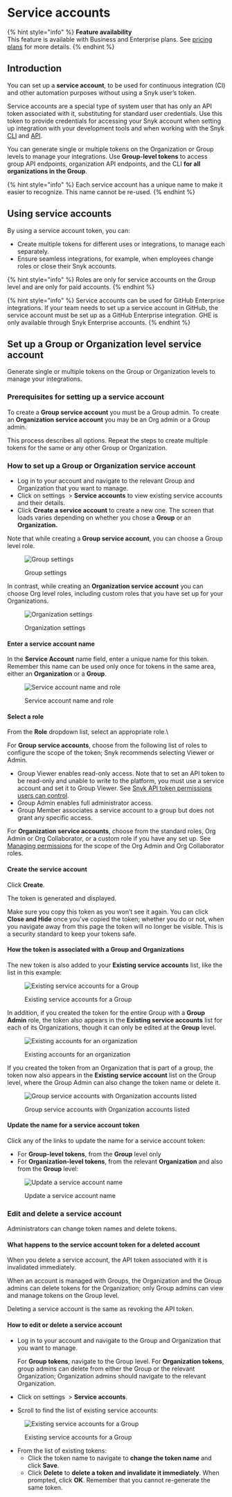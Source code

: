 # Service accounts

{% hint style="info" %}
**Feature availability**\
This feature is available with Business and Enterprise plans. See [pricing plans](https://snyk.io/plans/) for more details.
{% endhint %}

## Introduction

You can set up a **service account**, to be used for continuous integration (CI) and other automation purposes without using a Snyk user’s token.

Service accounts are a special type of system user that has only an API token associated with it, substituting for standard user credentials. Use this token to provide credentials for accessing your Snyk account when setting up integration with your development tools and when working with the Snyk [CLI](../../../snyk-cli/) and [API](../../../snyk-api-info/).

You can generate single or multiple tokens on the Organization or Group levels to manage your integrations. Use **Group-level tokens** to access group API endpoints, organization API endpoints, and the CLI **for all organizations in the Group**.

{% hint style="info" %}
Each service account has a unique name to make it easier to recognize. This name cannot be re-used.
{% endhint %}

## Using service accounts

By using a service account token, you can:

* Create multiple tokens for different uses or integrations, to manage each separately.
* Ensure seamless integrations, for example, when employees change roles or close their Snyk accounts.

{% hint style="info" %}
Roles are only for service accounts on the Group level and are only for paid accounts.
{% endhint %}

{% hint style="info" %}
Service accounts can be used for GitHub Enterprise integrations. If your team needs to set up a service account in GitHub, the service account must be set up as a GitHub Enterprise integration. GHE is only available through Snyk Enterprise accounts.
{% endhint %}

## Set up a Group or Organization level service account

Generate single or multiple tokens on the Group or Organization levels to manage your integrations.

### Prerequisites for setting up a service account

To create a **Group service account** you must be a Group admin. To create an **Organization service account** you may be an Org admin or a Group admin.

This process describes all options. Repeat the steps to create multiple tokens for the same or any other Group or Organization.

### How to set up a Group or Organization service account

* Log in to your account and navigate to the relevant Group and Organization that you want to manage.
* Click on settings <img src="../../../.gitbook/assets/cog_icon.png" alt="" data-size="line"> > **Service accounts** to view existing service accounts and their details.
* Click **Create a service account** to create a new one. The screen that loads varies depending on whether you chose a **Group** or an **Organization.**

Note that while creating a **Group service account**, you can choose a Group level role.&#x20;

<figure><img src="../../../.gitbook/assets/Screenshot 2022-07-06 at 12.01.28.png" alt="Group settings"><figcaption><p>Group settings</p></figcaption></figure>

In contrast, while creating an **Organization service account** you can choose Org level roles, including custom roles that you have set up for your Organizations.

<figure><img src="../../../.gitbook/assets/Screenshot 2022-07-06 at 12.06.35.png" alt="Organization settings"><figcaption><p>Organization settings</p></figcaption></figure>

#### Enter a service account name

In the **Service Account** name field, enter a unique name for this token. Remember this name can be used only once for tokens in the same area, either an **Organization** or a **Group**.

<figure><img src="../../../.gitbook/assets/uuid-01c4cc98-23c9-3cb1-4972-1aa4f83ad98e-en.png" alt="Service account name and role"><figcaption><p>Service account name and role</p></figcaption></figure>

#### Select a role

From the **Role** dropdown list, select an appropriate role.\


For **Group service accounts**, choose from the following list of roles to configure the scope of the token; Snyk recommends selecting Viewer or Admin.

* Group Viewer enables read-only access. Note that to set an API token to be read-only and unable to write to the platform, you must use a service account and set it to Group Viewer. See [Snyk API token permissions users can control](../../../snyk-api-info/using-snyk-api/api-token-permissions-users-can-control.md).
* Group Admin enables full administrator access.
* Group Member associates a service account to a group but does not grant any specific access.

For **Organization service accounts**, choose from the standard roles, Org Admin or Org Collaborator, or a custom role if you have any set up. See [Managing permissions](../managing-users-and-permissions/managing-permissions.md) for the scope of the Org Admin and Org Collaborator roles.

#### Create the service account

Click **Create**.

The token is generated and displayed.

Make sure you copy this token as you won’t see it again. You can click **Close and Hide** once you've copied the token; whether you do or not, when you navigate away from this page the token will no longer be visible. This is a security standard to keep your tokens safe.

#### How the token is associated with a Group and Organizations

The new token is also added to your **Existing service accounts** list, like the list in this example:

<figure><img src="../../../.gitbook/assets/uuid-799b88fc-d1d7-72c9-5ceb-30fb2a8d572e-en (3) (3) (3) (1) (1) (1) (1) (1) (1) (1) (1) (1) (1) (1) (1) (1) (1) (1) (1) (1) (1) (1) (1) (1) (1) (1) (1) (1) (1) (1) (1) (1) (1) (1) (1) (1) (1) (1) (1) (1) (1) (1) (1) (1) (1) (1) (1) (1) (1) (1) ( (15).png" alt="Existing service accounts for a Group"><figcaption><p>Existing service accounts for a Group</p></figcaption></figure>

In addition, if you created the token for the entire Group with a **Group Admin** role, the token also appears in the **Existing service accounts** list for each of its Organizations, though it can only be edited at the **Group** level.

<figure><img src="../../../.gitbook/assets/uuid-1110723e-74e7-3090-3e69-da65f93acfcc-en.png" alt="Existing accounts for an organization"><figcaption><p>Existing accounts for an organization</p></figcaption></figure>

If you created the token from an Organization that is part of a group, the token now also appears in the **Existing service account** list on the Group level, where the Group Admin can also change the token name or delete it.

<figure><img src="../../../.gitbook/assets/uuid-50563edb-6a75-9f37-2040-cd814fdf9ead-en.png" alt="Group service accounts with Organization accounts listed"><figcaption><p>Group service accounts with Organization accounts listed</p></figcaption></figure>

#### Update the name for a service account token

Click any of the links to update the name for a service account token:

* For **Group-level tokens**, from the **Group** level only
* For **Organization-level tokens**, from the relevant **Organization** and also from the **Group** level:

<figure><img src="../../../.gitbook/assets/uuid-b34e3d10-bb0c-b608-bc08-12f2bf0a4fc0-en.png" alt="Update a service account name"><figcaption><p>Update a service account name</p></figcaption></figure>

### Edit and delete a service account

Administrators can change token names and delete tokens.

#### What happens to the service account token for a deleted account

When you delete a service account, the API token associated with it is invalidated immediately.&#x20;

When an account is managed with Groups, the Organization and the Group admins can delete tokens for the Organization; only Group admins can view and manage tokens on the Group level.&#x20;

Deleting a service account is the same as revoking the API token.

#### How to edit or delete a service account

*   Log in to your account and navigate to the Group and Organization that you want to manage.

    For **Group tokens**, navigate to the Group level. For **Organization tokens**, group admins can delete from either the Group or the relevant Organization; Organization admins should navigate to the relevant Organization.
* Click on settings <img src="../../../.gitbook/assets/cog_icon.png" alt="" data-size="line"> > **Service accounts**.
* Scroll to find the list of existing service accounts:

<figure><img src="../../../.gitbook/assets/uuid-799b88fc-d1d7-72c9-5ceb-30fb2a8d572e-en (3) (3) (3) (1) (1) (1) (1) (1) (1) (1) (1) (1) (1) (1) (1) (1) (1) (1) (1) (1) (1) (1) (1) (1) (1) (1) (1) (1) (1) (1) (1) (1) (1) (1) (1) (1) (1) (1) (1) (1) (1) (1) (1) (1) (1) (1) (1) (1) (1) (1) (  (2).png" alt="Existing service accounts for a Group"><figcaption><p>Existing service accounts for a Group</p></figcaption></figure>

* From the list of existing tokens:
  * Click the token name to navigate to **change the token name** and click **Save**.
  * Click **Delete** to **delete a token and invalidate it immediately**. When prompted, click **OK**. Remember that you cannot re-generate the same token.
